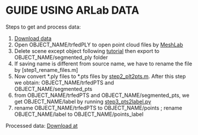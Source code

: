 # GUIDE USING ARLab DATA

Steps to get and process data:
1. [Download data](https://drive.google.com/open?id=1uUTKn_eBatEp_jPBXjnCTVQ1nm96RacD)
1. Open OBJECT_NAME/trfedPLY to open point cloud files by [MeshLab](http://www.meshlab.net/#download)
1. Delete scene except object following [tutorial](https://drive.google.com/open?id=1fzLceN1WRnwxdvMA3m3yPfbj_wUlLAhp) then export to OBJECT_NAME/segmented_ply folder
1. If saving name is different from source name, we have to rename the file by [step1_rename_files.m]
1. Now convert *.ply files to *.pts files by [step2_plt2pts.m](). After this step we obtain: OBJECT_NAME/trfedPTS and OBJECT_NAME/segmented_pts
1. from OBJECT_NAME/trfedPTS and OBJECT_NAME/segmented_pts, we get OBJECT_NAME/label by running [step3_pts2label.py]()
1. rename OBJECT_NAME/trfedPTS to OBJECT_NAME/points ; rename OBJECT_NAME/label to OBJECT_NAME/points_label

Processed data:
[Download at](https://drive.google.com/open?id=1U2bY3yeiYM911h_73UdS2GVuOFHCVJat)
